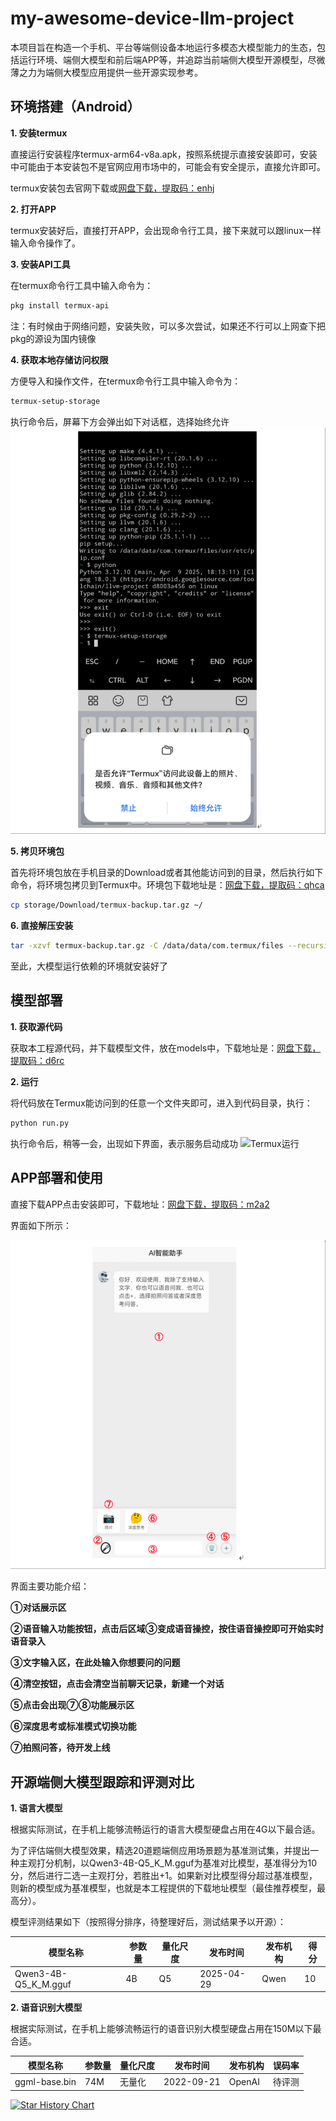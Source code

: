 # my-awesome-device-llm-project

本项目旨在构造一个手机、平台等端侧设备本地运行多模态大模型能力的生态，包括运行环境、端侧大模型和前后端APP等，并追踪当前端侧大模型开源模型，尽微薄之力为端侧大模型应用提供一些开源实现参考。

## 环境搭建（Android）

**1. 安装termux**

直接运行安装程序termux-arm64-v8a.apk，按照系统提示直接安装即可，安装中可能由于本安装包不是官网应用市场中的，可能会有安全提示，直接允许即可。

termux安装包去官网下载或[网盘下载，提取码：enhj](https://pan.baidu.com/s/1pdcgpmOvTB3nd5I11PIIiA)

**2. 打开APP**

termux安装好后，直接打开APP，会出现命令行工具，接下来就可以跟linux一样输入命令操作了。


**3. 安装API工具**

在termux命令行工具中输入命令为：

```bash
pkg install termux-api
```

注：有时候由于网络问题，安装失败，可以多次尝试，如果还不行可以上网查下把pkg的源设为国内镜像

**4. 获取本地存储访问权限**

方便导入和操作文件，在termux命令行工具中输入命令为：

```bash
termux-setup-storage
```

执行命令后，屏幕下方会弹出如下对话框，选择始终允许
![Termux界面](images/termux.png)

**5. 拷贝环境包**

首先将环境包放在手机目录的Download或者其他能访问到的目录，然后执行如下命令，将环境包拷贝到Termux中。环境包下载地址是：[网盘下载，提取码：qhca](https://pan.baidu.com/s/1aTx82w3qtiwjc-nJ_F4aRQ)

```bash
cp storage/Download/termux-backup.tar.gz ~/
```

**6. 直接解压安装**

```bash
tar -xzvf termux-backup.tar.gz -C /data/data/com.termux/files --recursive-unlink --preserve-permissions
```

至此，大模型运行依赖的环境就安装好了

## 模型部署

**1. 获取源代码**

获取本工程源代码，并下载模型文件，放在models中，下载地址是：[网盘下载，提取码：d6rc](https://pan.baidu.com/s/1Tf2d_lZFOoU7wO4x4iWdJQ)

**2. 运行**

将代码放在Termux能访问到的任意一个文件夹即可，进入到代码目录，执行：

```bash
python run.py
```

执行命令后，稍等一会，出现如下界面，表示服务启动成功
![Termux运行](images/run.png)

## APP部署和使用

直接下载APP点击安装即可，下载地址：[网盘下载，提取码：m2a2](https://pan.baidu.com/s/16Fpg4dAIbMiZk0SlndDrHA)

界面如下所示：

![Termux运行](images/app.png)

界面主要功能介绍：

**①对话展示区**

**②语音输入功能按钮，点击后区域③变成语音操控，按住语音操控即可开始实时语音录入**

**③文字输入区，在此处输入你想要问的问题**

**④清空按钮，点击会清空当前聊天记录，新建一个对话**

**⑤点击会出现⑦⑧功能展示区**

**⑥深度思考或标准模式切换功能**

**⑦拍照问答，待开发上线**

## 开源端侧大模型跟踪和评测对比

**1. 语言大模型**

根据实际测试，在手机上能够流畅运行的语言大模型硬盘占用在4G以下最合适。

为了评估端侧大模型效果，精选20道题端侧应用场景题为基准测试集，并提出一种主观打分机制，以Qwen3-4B-Q5_K_M.gguf为基准对比模型，基准得分为10分，然后进行二选一主观打分，若胜出+1。如果新对比模型得分超过基准模型，则新的模型成为基准模型，也就是本工程提供的下载地址模型（最佳推荐模型，最高分）。

模型评测结果如下（按照得分排序，待整理好后，测试结果予以开源）：

模型名称| 参数量 |量化尺度 | 发布时间 | 发布机构 | 得分  
-|-|-|-|-|-
Qwen3-4B-Q5_K_M.gguf | 4B | Q5 | 2025-04-29 | Qwen | 10


**2. 语音识别大模型**

根据实际测试，在手机上能够流畅运行的语音识别大模型硬盘占用在150M以下最合适。

模型名称| 参数量 |量化尺度 | 发布时间 | 发布机构 | 误码率  
-|-|-|-|-|-
ggml-base.bin | 74M | 无量化 | 2022-09-21 | OpenAI | 待评测

[![Star History Chart](https://api.star-history.com/svg?repos=chenking2020/my-awesome-device-llm-project&type=Date)](https://star-history.com/#chenking2020/my-awesome-device-llm-project&Date)
